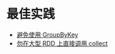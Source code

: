 # 最佳实践

- [避免使用 GroupByKey](prefer_reducebykey_over_groupbykey.md)
- [勿在大型 RDD 上直接调用 collect](dont_call_collect_on_a_very_large_rdd.md)